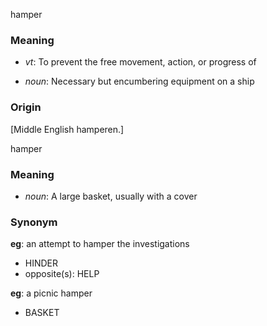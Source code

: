 hamper
### Meaning
+ _vt_: To prevent the free movement, action, or progress of

+ _noun_: Necessary but encumbering equipment on a ship

### Origin

[Middle English hamperen.]

hamper
### Meaning
+ _noun_: A large basket, usually with a cover

### Synonym

__eg__: an attempt to hamper the investigations

+ HINDER
+ opposite(s): HELP

__eg__: a picnic hamper

+ BASKET


